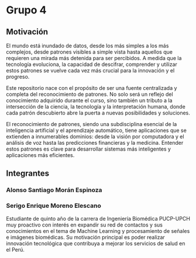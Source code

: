 # Grupo 4
## Motivación
El mundo está inundado de datos, desde los más simples a los más complejos, desde patrones visibles a simple vista hasta aquellos que requieren una mirada más detenida para ser percibidos. A medida que la tecnología evoluciona, la capacidad de descifrar, comprender y utilizar estos patrones se vuelve cada vez más crucial para la innovación y el progreso.

Este repositorio nace con el propósito de ser una fuente centralizada y completa del reconocimiento de patrones. No solo será un reflejo del conocimiento adquirido durante el curso, sino también un tributo a la intersección de la ciencia, la tecnología y la interpretación humana, donde cada patrón descubierto abre la puerta a nuevas posibilidades y soluciones. 

El reconocimiento de patrones, siendo una subdisciplina esencial de la inteligencia artificial y el aprendizaje automático, tiene aplicaciones que se extienden a innumerables dominios: desde la visión por computadora y el análisis de voz hasta las predicciones financieras y la medicina. Entender estos patrones es clave para desarrollar sistemas más inteligentes y aplicaciones más eficientes.

## Integrantes
### Alonso Santiago Morán Espinoza
### Serigo Enrique Moreno Elescano
Estudiante de quinto año de la carrera de Ingeniería Biomédica PUCP-UPCH muy proactivo con interés en expandir su red de contactos y sus conocimientos en el tema de Machine Learning y procesamiento de señales e imágenes biomédicas. Su motivación principal es poder realizar innovación tecnológica que contribuya a mejorar los servicios de salud en el Perú.
